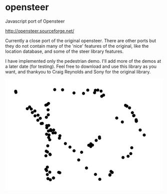# opensteer
Javascript port of Opensteer

http://opensteer.sourceforge.net/

Currently a close port of the original opensteer. There are other ports but they do not contain many of the 'nice' features of the original, like the location database, and some of the steer library features. 

I have implemented only the pedestrian demo. I'll add more of the demos at a later date (for testing). Feel free to download and use this library as you want, and thankyou to Craig Reynolds and Sony for the original library.

![Opensteer](/screenshots/opensteer-anim.gif)
